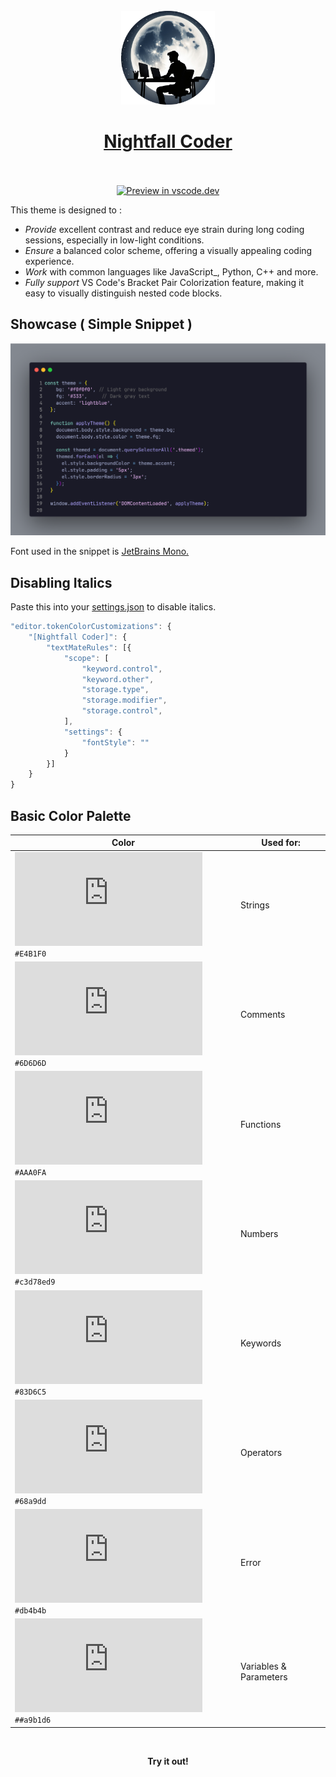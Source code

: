 <br>

<div align="center">
  <img src="https://raw.githubusercontent.com/MugenRoy/nightfall-coder-vscode-theme/main/icon.png" alt="logo" width="150" height="150">

<br>

# [Nightfall Coder](https://marketplace.visualstudio.com/items?itemName=mugen.nightfall-coder) <br> <br>
</div>

<div align="center">

[![Preview in vscode.dev](https://img.shields.io/badge/preview%20in-vscode.dev-blue)](https://vscode.dev/theme/mugen.nightfall-coder/Nightfall%20Coder)

</div>
This theme is designed to :

-   _Provide_ excellent contrast and reduce eye strain during long coding sessions, especially in low-light conditions.
-   _Ensure_ a balanced color scheme, offering a visually appealing coding experience.
-   _Work_ with common languages like JavaScript_, Python, C++ and more.
-   _Fully support_ VS Code's Bracket Pair Colorization feature, making it easy to visually distinguish nested code blocks.

## Showcase ( Simple Snippet )

![Screenshot](https://raw.githubusercontent.com/MugenRoy/nightfall-coder-vscode-theme/main/images/javascript.png)

Font used in the snippet is [JetBrains Mono.](https://www.jetbrains.com/lp/mono/)

## Disabling Italics
Paste this into your [settings.json](https://code.visualstudio.com/docs/getstarted/settings#_settings-file-locations) to disable italics.

```javascript
"editor.tokenColorCustomizations": {
    "[Nightfall Coder]": { 
        "textMateRules": [{
            "scope": [
                "keyword.control",
                "keyword.other",
                "storage.type", 
                "storage.modifier", 
                "storage.control",
            ],
            "settings": {
                "fontStyle": ""
            }
        }]
    }
}
```

## Basic Color Palette

 Color                                                                                      | Used for:                                                 |
 --------------------------------------------------------------------------------------------- | --------------------------------------------------------- |
 ![#E4B1F0](https://www.colorbook.io/imagecreator.php?hex=E4B1F0&width=15&height=15) `#E4B1F0` | Strings                                                   |                                |
 ![#6D6D6D](https://www.colorbook.io/imagecreator.php?hex=6D6D6D&width=15&height=15) `#6D6D6D` | Comments                                                  |
 ![#AAA0FA](https://www.colorbook.io/imagecreator.php?hex=AAA0FA&width=15&height=15) `#AAA0FA` | Functions                                               
 ![#c3d78ed9](https://www.colorbook.io/imagecreator.php?hex=c3d78ed9&width=15&height=15) `#c3d78ed9` | Numbers                                       |
 ![#83D6C5](https://www.colorbook.io/imagecreator.php?hex=83D6C5&width=15&height=15) `#83D6C5` | Keywords                                      |
 ![#68a9dd](https://www.colorbook.io/imagecreator.php?hex=68a9dd&width=15&height=15) `#68a9dd` | Operators             |
 ![#db4b4b](https://www.colorbook.io/imagecreator.php?hex=db4b4b&width=15&height=15) `#db4b4b` | Error                                    |
 ![#a9b1d6](https://www.colorbook.io/imagecreator.php?hex=a9b1d6&width=15&height=15) `##a9b1d6` | Variables & Parameters   

<br>

<div align="center"> 

**Try it out!**

</div>

